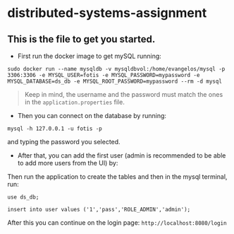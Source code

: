 # distributed-systems-assignment

## This is the file to get you started.

- First run the docker image to get mySQL running:

```
sudo docker run --name mysqldb -v mysqldbvol:/home/evangelos/mysql -p 3306:3306 -e MYSQL_USER=fotis -e MYSQL_PASSWORD=mypassword -e MYSQL_DATABASE=ds_db -e MYSQL_ROOT_PASSWORD=mypassword --rm -d mysql
```

> Keep in mind, the username and the password must match the ones in the `application.properties` file.

- Then you can connect on the database by running:

```
mysql -h 127.0.0.1 -u fotis -p
```

and typing the password you selected.

- After that, you can add the first user (admin is recommended to be able to add more users from the UI) by:

Then run the application to create the tables and then in the mysql terminal, run:

```
use ds_db;

insert into user values ('1','pass','ROLE_ADMIN','admin');
```

After this you can continue on the login page: `http://localhost:8080/login`
